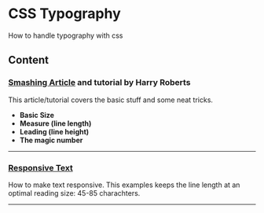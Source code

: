 # CSS Typography

How to handle typography with css

## Content
### [Smashing Article](smashing_article/) and tutorial by Harry Roberts
This article/tutorial covers the basic stuff and some neat tricks.
* **Basic Size**
* **Measure (line length)**
* **Leading (line height)**
* **The magic number**
---
### [Responsive Text](responsive_text/)
How to make text responsive. This examples keeps the line length at an optimal reading size: 45-85 charachters.

---
